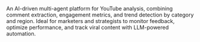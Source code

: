 An AI-driven multi-agent platform for YouTube analysis, combining comment extraction, engagement metrics, and trend detection by category and region. Ideal for marketers and strategists to monitor feedback, optimize performance, and track viral content with LLM-powered automation.